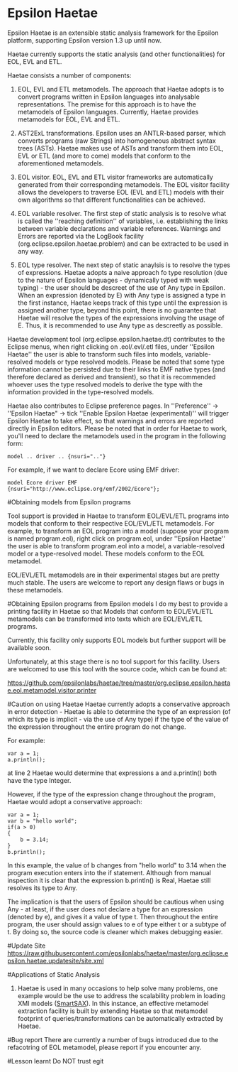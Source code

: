 # Epsilon Haetae

Epsilon Haetae is an extensible static analysis framework for the Epsilon platform, supporting Epsilon version 1.3 up until now.

Haetae currently supports the static analysis (and other functionalities) for EOL, EVL and ETL.

Haetae consists a number of components:

1. EOL, EVL and ETL metamodels. The approach that Haetae adopts is to convert programs written in Epsilon languages into analysable representations. The premise for this approach is to have the metamodels of Epsilon languages. Currently, Haetae provides metamodels for EOL, EVL and ETL.

2. AST2ExL transformations. Epsilon uses an ANTLR-based parser, which converts programs (raw Strings) into homogeneous abstract syntax trees (ASTs). Haetae makes use of ASTs and transform them into EOL, EVL or ETL (and more to come) models that conform to the aforementioned metamodels.

3. EOL visitor. EOL, EVL and ETL visitor frameworks are automatically generated from their corresponding metamodels. The EOL visitor facility allows the developers to traverse EOL (EVL and ETL) models with their own algorithms so that different functionalities can be achieved. 

4. EOL variable resolver. The first step of static analysis is to resolve what is called the ''reaching definition'' of variables, i.e. establishing the links between variable declarations and variable references. Warnings and Errors are reported via the LogBook facility (org.eclipse.epsilon.haetae.problem) and can be extracted to be used in any way.

5. EOL type resolver. The next step of static anaylsis is to resolve the types of expressions. Haetae adopts a naive approach fo type resolution  (due to the nature of Epsilon languages - dynamically typed with weak typing) - the user should be descreet of the use of Any type in Epsilon. When an expression (denoted by E) with Any type is assigned a type in the first instance, Haetae keeps track of this type until the expression is assigned another type, beyond this point, there is no guarantee that Haetae will resolve the types of the expressions involving the usage of E. Thus, it is recommended to use Any type as descreetly as possible.

Haetae development tool (org.eclipse.epsilon.haetae.dt) contributes to the Eclipse menus, when right clicking on .eol/.evl/.etl files, under ''Epsilon Haetae'' the user is able to transform such files into models, variable-resolved models or type resolved models. Please be noted that some type information cannot be persisted due to their links to EMF native types (and therefore declared as derived and transient), so that it is recommended whoever uses the type resolved models to derive the type with the information provided in the type-resolved models.

Haetae also contributes to Eclipse preference pages. In ''Preference'' -> ''Epsilon Haetae" -> tick ''Enable Epsilon Haetae (experimental)'' will trigger Epsilon Haetae to take effect, so that warnings and errors are reported directly in Epsilon editors. Please be noted that in order for Haetae to work, you'll need to declare the metamodels used in the program in the following form:

    model .. driver .. {nsuri=".."}
For example, if we want to declare Ecore using EMF driver:

    model Ecore driver EMF {nsuri="http://www.eclipse.org/emf/2002/Ecore"};

#Obtaining models from Epsilon programs

Tool support is provided in Haetae to transform EOL/EVL/ETL programs into models that conform to their respective EOL/EVL/ETL metamodels. 
For example, to transform an EOL program into a model (suppose your program is named program.eol), right click on program.eol, under ''Epsilon Haetae'' the user is able to transform program.eol into a model, a variable-resolved model or a type-resolved model. These models conform to the EOL metamodel.

EOL/EVL/ETL metamodels are in their experimental stages but are pretty much stable. The users are welcome to report any design flaws or bugs in these metamodels.

#Obtaining Epsilon programs from Epsilon models
I do my best to provide a printing facility in Haetae so that Models that conform to EOL/EVL/ETL metamodels can be transformed into texts which are EOL/EVL/ETL programs. 

Currently, this facility only supports EOL models but further support will be available soon.

Unfortunately, at this stage there is no tool support for this facility. Users are welcomed to use this tool with the source code, which can be found at:

https://github.com/epsilonlabs/haetae/tree/master/org.eclipse.epsilon.haetae.eol.metamodel.visitor.printer

#Caution on using Haetae
Haetae currently adopts a conservative approach in error detection - Haetae is able to determine the type of an expression (of which its type is implicit - via the use of Any type) if the type of the value of the expression throughout the entire program do not change. 

For example:

    var a = 1;
    a.println();

at line 2 Haetae would determine that expressions a and a.println() both have the type Integer.

However, if the type of the expression change throughout the program, Haetae would adopt a conservative approach:

    var a = 1;
    var b = "hello world";
    if(a > 0)
    {
        b = 3.14;
    }
    b.println();

In this example, the value of b changes from "hello world" to 3.14 when the program execution enters into the if statement. Although from manual inspection it is clear that the expression b.println() is Real, Haetae still resolves its type to Any. 

The implication is that the users of Epsilon should be cautious when using Any - at least, if the user does not declare a type for an expression (denoted by e), and gives it a value of type t. Then throughout the entire program, the user should assign values to e of type either t or a subtype of t. By doing so, the source code is cleaner which makes debugging easier.

#Update Site
https://raw.githubusercontent.com/epsilonlabs/haetae/master/org.eclipse.epsilon.haetae.updatesite/site.xml

#Applications of Static Analysis

1. Haetae is used in many occasions to help solve many problems, one example would be the use to address the scalability problem in loading XMI models ([SmartSAX](https://github.com/wrwei/SmartSAX)). In this instance, an effective metamodel extraction facility is built by extending Haetae so that metamodel footprint of queries/transformations can be automatically extracted by Haetae. 

#Bug report
There are currently a number of bugs introduced due to the refacotring of EOL metamodel, please report if you encounter any.

#Lesson learnt
Do NOT trust egit
